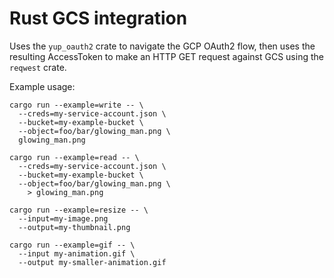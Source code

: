 # Rust GCS integration

Uses the `yup_oauth2` crate to navigate the GCP OAuth2 flow, then uses the
resulting AccessToken to make an HTTP GET request against GCS using the
`reqwest` crate.

Example usage:

```
cargo run --example=write -- \
  --creds=my-service-account.json \
  --bucket=my-example-bucket \
  --object=foo/bar/glowing_man.png \
  glowing_man.png
```


```
cargo run --example=read -- \
  --creds=my-service-account.json \
  --bucket=my-example-bucket \
  --object=foo/bar/glowing_man.png \
    > glowing_man.png
```

```
cargo run --example=resize -- \
  --input=my-image.png
  --output=my-thumbnail.png
```

```
cargo run --example=gif -- \
  --input my-animation.gif \
  --output my-smaller-animation.gif
```

